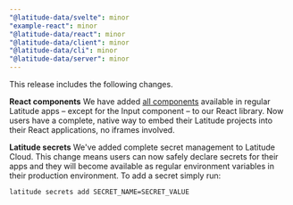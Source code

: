 ```yaml
---
"@latitude-data/svelte": minor
"example-react": minor
"@latitude-data/react": minor
"@latitude-data/client": minor
"@latitude-data/cli": minor
"@latitude-data/server": minor
---
```


This release includes the following changes.

**React components**
We have added [all components](https://docs.latitude.so/views/components/content/text) available in regular Latitude apps – except for the Input component – to our React library. Now users have a complete, native way to embed their Latitude projects into their React applications, no iframes involved.

**Latitude secrets**
We've added complete secret management to Latitude Cloud. This change means users can now safely declare secrets for their apps and they will become available as regular environment variables in their production environment. To add a secret simply run:

```bash
latitude secrets add SECRET_NAME=SECRET_VALUE
```
